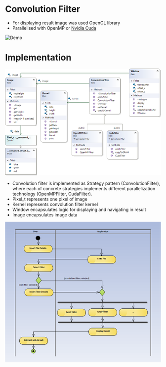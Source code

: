 # Convolution Filter

- For displaying result image was used OpenGL library
- Parallelised with OpenMP or [Nvidia Cuda](http://www.nvidia.com/object/cuda_home_new.html)

![Demo](demo.gif)

# Implementation
![Classes](Classes.png)

- Convolution filter is implemented as Strategy pattern (ConvolutionFilter), where each of concrete strategies implements different parallelization technology (OpenMPFilter, CudaFilter).
- Pixel_t represents one pixel of image
- Kernel represents convolution filter kernel
- Window encapsulates logic for displaying and navigating in result
- Image encapsulates image data

![Activity](activity.png)
